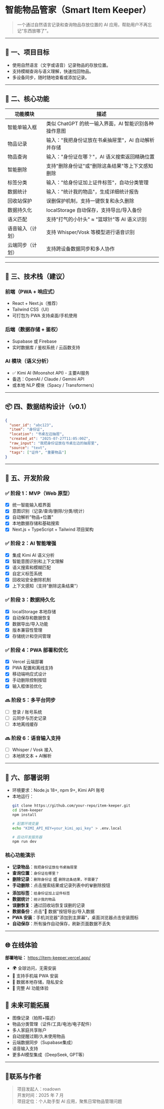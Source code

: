 
# 智能物品管家（Smart Item Keeper）

> 一个通过自然语言记录和查询物品存放位置的 AI 应用，帮助用户不再忘记“东西放哪了”。

---

## 📌 一、项目目标

- 使用自然语言（文字或语音）记录物品的存放位置。
- 支持模糊查询与语义理解，快速找回物品。
- 多设备同步，随时随地查看或添加记录。

---

## 🧠 二、核心功能

| 功能模块        | 描述 |
|------------------|------|
| 智能单输入框     | 类似 ChatGPT 的统一输入界面，AI 智能识别各种操作意图 |
| 物品记录         | 输入："我把身份证放在书桌抽屉里"，AI 自动解析并存储 |
| 物品查询         | 输入："身份证在哪？"，AI 语义搜索返回精确位置 |
| 智能删除         | 支持"删除身份证"或"删除这条结果"等上下文感知删除 |
| 标签分类         | 输入："给身份证加上证件标签"，自动分类管理 |
| 数据统计         | 输入："统计我的物品"，生成详细统计报告 |
| 回收站保护       | 误删保护机制，支持一键恢复和永久删除 |
| 数据持久化       | localStorage 自动保存，支持导出/导入备份 |
| 语义匹配         | 支持"打气的小针头" ≈ "篮球针"等 AI 语义识别 |
| 语音输入（计划） | 支持 Whisper/Vosk 等模型进行语音识别 |
| 云端同步（计划） | 支持跨设备数据同步和多人协作 |

---

## 🧱 三、技术栈（建议）

### 前端（PWA + 响应式）
- React + Next.js（推荐）
- Tailwind CSS（UI）
- 可打包为 PWA 支持桌面/手机使用

### 后端（数据存储 + 鉴权）
- Supabase 或 Firebase
- 实时数据库 / 鉴权系统 / 云函数支持

### AI 模块（语义分析）
- ✅ Kimi AI (Moonshot API) - 主要AI服务
- 备选：OpenAI / Claude / Gemini API
- 或本地 NLP 模块（Spacy / Transformers）

---

## 📦 四、数据结构设计（v0.1）

```json
{
  "user_id": "abc123",
  "item": "身份证",
  "location": "书桌左边抽屉",
  "created_at": "2025-07-27T11:05:00Z",
  "raw_input": "我把身份证放在书桌左边的抽屉里",
  "source": "text",
  "tags": ["证件", "重要物品"]
}
```

---

## 🚀 五、开发阶段

### ✅ 阶段 1：MVP（Web 原型）
- [x] 统一智能输入框界面
- [x] 意图识别（记录/查询/删除/分类/统计）
- [x] 自动解析"物品+位置"
- [x] 本地数据存储和基础搜索
- [x] Next.js + TypeScript + Tailwind 项目架构

### ✅ 阶段 2：AI 智能增强
- [x] 集成 Kimi AI 语义分析
- [x] 智能意图识别和上下文理解
- [x] 语义搜索和模糊匹配
- [x] 自定义标签系统
- [x] 回收站安全删除机制
- [x] 上下文感知（支持"删除这条结果"）

### ✅ 阶段 3：数据持久化
- [x] localStorage 本地存储
- [x] 自动保存和数据恢复
- [x] 数据导出/导入功能
- [x] 版本兼容性管理
- [x] 存储统计和空间管理

### ✅ 阶段 4：PWA 部署和优化
- [x] Vercel 云端部署
- [x] PWA 配置和离线支持
- [x] 移动端响应式设计
- [x] 手动删除控制按钮
- [x] 输入框体验优化

### 🔜 阶段 5：多平台同步
- [ ] 登录 / 账号系统
- [ ] 云同步与历史记录
- [ ] 本地离线缓存

### 🔜 阶段 6：语音输入支持
- [ ] Whisper / Vosk 接入
- [ ] 本地转文本 + AI解析

---

## 🧪 六、部署说明

- 环境要求：Node.js 18+, npm 9+, Kimi API 账号
- 本地运行：
  ```bash
  git clone https://github.com/your-repo/item-keeper.git
  cd item-keeper
  npm install
  
  # 配置环境变量
  echo "KIMI_API_KEY=your_kimi_api_key" > .env.local
  
  # 启动开发服务器
  npm run dev
  ```

### 核心功能演示
- **记录物品**：`我把身份证放在书桌抽屉里`
- **查询位置**：`身份证在哪里？`
- **删除记录**：`删除身份证` 或 `删除这条结果，不需要了`
- **手动删除**：点击搜索结果或记录列表中的🗑️删除按钮
- **添加标签**：`给身份证加上证件标签`
- **数据统计**：`统计我的物品`
- **误删恢复**：通过回收站恢复误删的记录
- **数据备份**：点击"📁 数据"按钮导出/导入数据
- **PWA 安装**：手机浏览器"添加到主屏幕"，桌面浏览器点击安装图标
- **自动保存**：所有操作自动保存，刷新页面数据不丢失

---

## 🌐 在线体验

**部署地址：** https://item-keeper.vercel.app/

- 🌍 全球访问，无需安装
- 📱 支持手机端 PWA 安装
- 💾 数据本地存储，隐私安全
- 🤖 完整 AI 功能体验

## 📎 未来可能拓展

- 图像记录（拍照+描述）
- 物品分类管理（证件/工具/电池/电子配件）
- 多人家庭共享账户
- 自动提醒过期/久未使用物品
- 云端数据同步（Supabase集成）
- 语音输入支持
- 更多AI模型集成（DeepSeek, GPT等）

---

## 📍联系与作者

> 项目发起人：roadown  
> 开发时间：2025 年 7 月  
> 项目定位：个人助手型 AI 应用，聚焦日常物品管理问题
